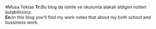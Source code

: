 #Musa Toktas
<strong>Tr:</strong>Bu blog da isimle ve okulumla alakali aldigim notleri bulabilirsiniz.<br>
<strong>En:</strong>In this blog you'll find my work notes that about my both school and bussiness work. </br>

